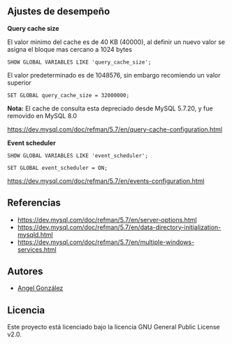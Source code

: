 ## Ajustes de desempeño

**Query cache size**

El valor minimo del cache es de 40 KB (40000), al definir un nuevo valor se asigna el bloque mas cercano a 1024 bytes

~~~
SHOW GLOBAL VARIABLES LIKE 'query_cache_size';
~~~

El valor predeterminado es de 1048576, sin embargo recomiendo un valor superior

~~~
SET GLOBAL query_cache_size = 32000000;
~~~

**Nota:** El cache de consulta esta depreciado desde MySQL 5.7.20, y fue removido en MySQL 8.0

https://dev.mysql.com/doc/refman/5.7/en/query-cache-configuration.html

**Event scheduler**

~~~
SHOW GLOBAL VARIABLES LIKE 'event_scheduler';
~~~

~~~
SET GLOBAL event_scheduler = ON;
~~~

https://dev.mysql.com/doc/refman/5.7/en/events-configuration.html

## Referencias

* https://dev.mysql.com/doc/refman/5.7/en/server-options.html
* https://dev.mysql.com/doc/refman/5.7/en/data-directory-initialization-mysqld.html
* https://dev.mysql.com/doc/refman/5.7/en/multiple-windows-services.html

## Autores

* [Angel González](https://github.com/mgrc45)

## Licencia

Este proyecto está licenciado bajo la licencia GNU General Public License v2.0.
